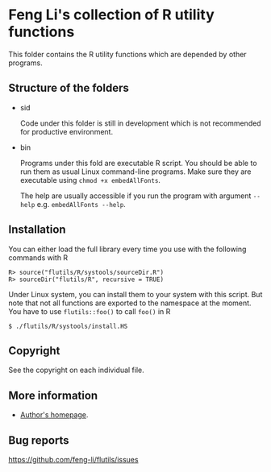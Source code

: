 Feng Li's collection of R utility functions
===========================================

  This folder contains the R utility functions which are depended by other programs.

Structure of the folders
------------------------

* sid

  Code under this folder is still in development which is not recommended for productive
  environment.

* bin

  Programs under this fold are executable R script. You should be able to run them as
  usual Linux command-line programs. Make sure they are executable using `chmod +x
  embedAllFonts`.

  The help are usually accessible if you run the program with argument `--help`
  e.g. `embedAllFonts --help`.


Installation
------------

  You can either load the full library every time you use with the following commands with R

    R> source("flutils/R/systools/sourceDir.R")
    R> sourceDir("flutils/R", recursive = TRUE)

  Under Linux system, you can install them to your system with this script. But note that
  not all functions are exported to the namespace at the moment. You have to use
  `flutils::foo()` to call `foo()` in R

    $ ./flutils/R/systools/install.HS


Copyright
---------

  See the copyright on each individual file.

More information
----------------

* [Author's homepage](http://feng.li/).


Bug reports
-----------

  https://github.com/feng-li/flutils/issues

